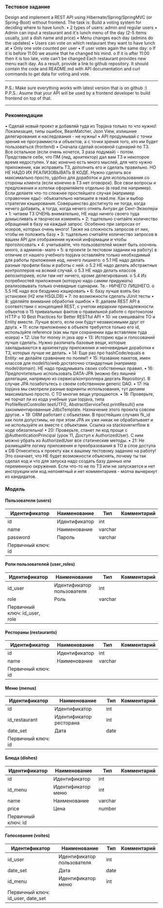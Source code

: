 ### Тестовое задание 
Design and implement a REST API using Hibernate/Spring/SpringMVC (or Spring-Boot) without frontend.
The task is:
Build a voting system for deciding where to have lunch.
•	2 types of users: admin and regular users
•	Admin can input a restaurant and it's lunch menu of the day (2-5 items usually, just a dish name and price)
•	Menu changes each day (admins do the updates)
•	Users can vote on which restaurant they want to have lunch at
•	Only one vote counted per user
•	If user votes again the same day: 
o	If it is before 11:00 we asume that he changed his mind.
o	If it is after 11:00 then it is too late, vote can't be changed
Each restaurant provides new menu each day.
As a result, provide a link to github repository.
It should contain the code and README.md with API documentation and curl commands to get data for voting and vote.
________________________________________
P.S.: Make sure everything works with latest version that is on github :)
P.P.S.: Asume that your API will be used by a frontend developer to build frontend on top of that.
________________________________________
### Рекомендации
•	Сделай новый проект и добавляй туда из Topjava только то что нужно! Локализация, типы ошибок, BeanMatcher, Json View, излишние делегирования и наследования - не нужны!
•	API продумывай с точки зрения не программиста и объектов, а с точки зрения того, кто им будет пользоваться (frontend)
•	Сначала сделай основной сценарий по ТЗ. Все остальное (если очень хочется, 3 раза подумай) - потом.
Представьте себе, что ПМ (лид, архитектор) дал вам ТЗ и некоторое время недоступен. У вас конечно есть много мыслей, для чего нужно приложение, как исправить ТЗ, дополнить его и сделать правильно. НО НЕ НАДО ИХ РЕАЛИЗОВЫВАТЬ В КОДЕ. Нужно сделать все максимально просто, удобно для доработок и для использования со стороны клиента (если конечно в ТЗ нет оговорок). Все свои вопросы и предложения и хотелки оформляйете отдельно (в read.me например). Если делаете что-то сложнее простейшего случая (например справочник еды)- объязательно напишите в read.me. Как и выбор стратегии кэширования.
Совершенство достигнуто не тогда, когда нечего добавить, а тогда, когда нечего отнять
Антуан де Сент-Экзюпери
•	1: читаем ТЗ ОЧЕНЬ внимательно, НЕ надо ничего своего туда домысливать и творчески изменять
•	2: тщательно считайте количество обращений в базу на каждый запрос. Особенно при запросах от юзеров, которых очень много! Также на сложность запросов от них, чтобы не положить базу
•	3: тщательно считайте количество запросов в вашем API для отображения нужной информации и чтобы проголосовать
•	4: учитывайте, что пользователей может быть ооочень много, а админов- мало
•	5: в проекте (и тестовом задании на работу) в отличие от нашего учебного topjava оставляйте только необходимый для работы приложения код, ничего лишнего: 
o	5.1 НЕ надо делать разные профили базы и работы с ней.
o	5.2 НЕ надо делать абстрактных контроллеров на всякий случай.
o	5.3 НЕ надо делать классов репозиториев, если там нет ничего, кроме делегирования.
o	5.4 Из потребностей приложения (которую надо самим придумать) реализовывать только очевидные сценарии. Те.- НИЧЕГО ЛИШНЕГО.
o	5.5 НЕ надо все бездумно кэшировать
•	6: базу лучше взять без установки (H2 или HSQLDB)
•	7: по возможности сделать JUnit тесты
•	8: уделяйте внимание обработке ошибок
•	9: далаем REST API в соответствии с концепцией REST, с учетом иерархии принадлежности объектов 
o	15 тривиальных фактов о правильной работе с протоколом HTTP
o	10 Best Practices for Better RESTful API
•	10: не смешивайте TO и Entity вместе. Лучше всего, если они будут независимыми друг от друга.
•	11: если приложению в объекте требуется только его id, используйте reference (как мы при сохранении еды вставляем туда юзера)
•	12: Use for money in java app
•	13: Историю еды и голосований лучше сделать. Нужно различать базовые вещи, которые закладываются в архитектуру приложения и неочевидные доработки к ТЗ, которых лучше не делать.
•	14: Еще раз про hashCode/equals в Entity: не делайте сравнение по полям!!
•	15: Название пакетов, имен классов для model/to/web достаточно стандартные (например model/domain). НЕ надо придумывать своих собственных правил.
•	16: Предпочтительно использовать DATA-JPA (можно без лишней делегации, напрямую из сервиса/контроллера дергать Repository). В случае JPA позаботьтесь о своем собственном generic DAO.
•	17: На topjava мы смотрели разные варианты использования, тут делаем максимально просто. С TO многие вещи упрощаются.
•	18: Проверьте, не торчат ли из кода учебные уши topjava, типа ProfileRestController.testUTF(), AbstractServiceTest.printResult() или закомментированные JdbcTemplate. Назначение этого проекта совсем другое.
•	19: ORM работает с объектами. В простейших случаях fk_id как поля допустимы, но при этом JPA их уже никак не обрабатывает и не используйте их вместе с объектами. Ссылка на stackoverwrflow в коде обязательна!
•	20: Проверьте, станет ли код проще с @AuthenticationPrincipal (урок 11, Доступ к AuthorizedUser). С ним можно убрать из AuthorizedUser все статические методы.
•	21: Не размещайте логику приложения и преобразования в TO в слое доступа к DB
Отнеситесь к проекту как к вашему тестовому заданию на работу! Это означает, что НЕ будет возможности объяснять, почему ты так сделал код и что для запуска надо создать базу данных или переменную окружения. Если что-то не по ТЗ или не запускается и нет инструкции или код непонятный и нет комментариев - молча вычеркнут из кандидатов.
 
### Модель
 
#### Пользователи (users)
|Идентификатор|Наименование                 |Тип     |Комментарий|
|---          |---                          |---     |---        |
|id           |Идентификатор                |int     |           |
|name         |Наименование                 |varchar |           |	 
|password     |Пароль                       |varchar |           |	 
|Первичный ключ: id||||

#### Роли пользователей (user_roles)
|Идентификатор|Наименование                 |Тип     |Комментарий|
|---          |---                          |---     |---        |
|id_user	  |Идентификатор пользователя	|int     |           |	 
|role	      |Роль	                        |varchar |           |	 
|Первичный ключ: id_user, role||||
 
#### Рестораны (restaurants)
|Идентификатор|Наименование                 |Тип     |Комментарий|
|---          |---                          |---     |---        |
|id	          |Идентификатор	            |int     |           |	 
|name	      |Наименование	                |varchar |           |	 
|Первичный ключ: id||||
 
#### Меню (menus)
|Идентификатор|Наименование                 |Тип     |Комментарий|
|---          |---                          |---     |---        |
|id           |Идентификатор	            |int     |           |	 
|id_restaurant|Идентификатор ресторана	    |int     |           |	 
|date_set	  |Дата                         |date    |           |	 
|Первичный ключ: id||||
 
#### Блюда (dishes)
|Идентификатор|Наименование                 |Тип     |Комментарий|
|---          |---                          |---     |---        |
|id           |Идентификатор	            |int     |           |	 
|id_menu	  |Идентификатор меню	        |int	 |           |
|name	      |Наименование	                |varchar |	         |
|price	      |Цена	                        |number	 |           |
|Первичный ключ: id||||
 
#### Голосование (voites)
|Идентификатор|Наименование                 |Тип     |Комментарий|
|---          |---                          |---     |---        |
|id_user	  |Идентификатор пользователя	|int     |           |	 
|date_set     |Дата	                        |date    |           |	 
|id_menu	  |Идентификатор меню	        |int     |           |
|Первичный ключ: id_user, date_set||||
